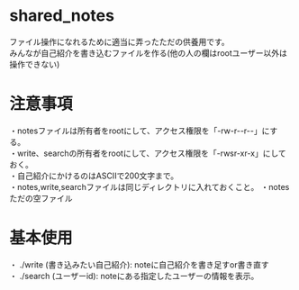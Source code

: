 # shared_notes
ファイル操作になれるために適当に弄ったただの供養用です。  
みんなが自己紹介を書き込むファイルを作る(他の人の欄はrootユーザー以外は操作できない)

# 注意事項  
・notesファイルは所有者をrootにして、アクセス権限を「-rw-r--r--」にする。  
・write、searchの所有者をrootにして、アクセス権限を「-rwsr-xr-x」にしておく。  
・自己紹介にかけるのはASCIIで200文字まで。  
・notes,write,searchファイルは同じディレクトリに入れておくこと。
・notesただの空ファイル

# 基本使用
・ ./write (書き込みたい自己紹介): noteに自己紹介を書き足すor書き直す  
・ ./search (ユーザーid): noteにある指定したユーザーの情報を表示。
